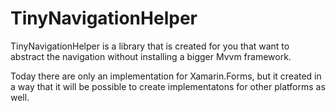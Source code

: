 # TinyNavigationHelper
TinyNavigationHelper is a library that is created for you that want to abstract the navigation without installing a bigger Mvvm framework. 

Today there are only an implementation for Xamarin.Forms, but it created in a way that it will be possible to create implementatons for other platforms as well.

